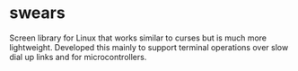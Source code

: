 # swears
Screen library for Linux that works similar to curses but is much more lightweight.
Developed this mainly to support terminal operations over slow dial up links and for
microcontrollers.
